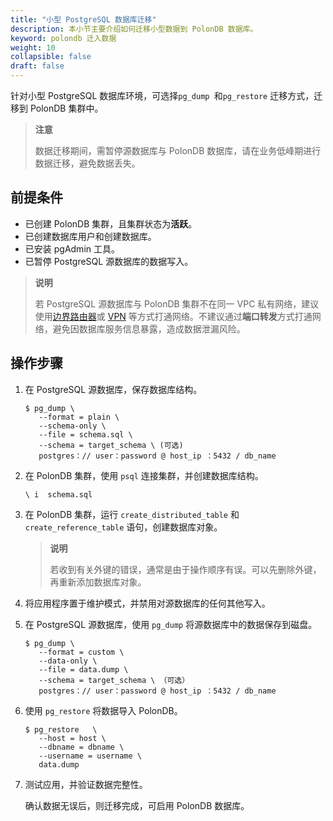 ```yaml
---
title: "小型 PostgreSQL 数据库迁移"
description: 本小节主要介绍如何迁移小型数据到 PolonDB 数据库。 
keyword: polondb 迁入数据
weight: 10
collapsible: false
draft: false
---
```


针对小型 PostgreSQL 数据库环境，可选择`pg_dump `和`pg_restore` 迁移方式，迁移到 PolonDB 集群中。

> **注意**
> 
> 数据迁移期间，需暂停源数据库与 PolonDB 数据库，请在业务低峰期进行数据迁移，避免数据丢失。

## 前提条件

- 已创建 PolonDB 集群，且集群状态为**活跃**。
- 已创建数据库用户和创建数据库。
- 已安装 pgAdmin 工具。
- 已暂停 PostgreSQL 源数据库的数据写入。
  
> **说明**
> 
> 若 PostgreSQL 源数据库与 PolonDB 集群不在同一 VPC 私有网络，建议使用[边界路由器](../../../../../network/border_router/)或 [VPN](../../../../../network/vpc/manual/vpn/) 等方式打通网络。不建议通过**端口转发**方式打通网络，避免因数据库服务信息暴露，造成数据泄漏风险。

## 操作步骤

1. 在 PostgreSQL 源数据库，保存数据库结构。

    ```shell
    $ pg_dump \ 
       --format = plain \ 
       --schema-only \ 
       --file = schema.sql \ 
       --schema = target_schema \ (可选)
       postgres：// user：password @ host_ip ：5432 / db_name
    ```

2. 在 PolonDB 集群，使用 `psql` 连接集群，并创建数据库结构。

    ```
    \ i  schema.sql
    ```

3. 在 PolonDB 集群，运行 `create_distributed_table` 和 `create_reference_table` 语句，创建数据库对象。
   
   > **说明**
   > 
   > 若收到有关外键的错误，通常是由于操作顺序有误。可以先删除外键，再重新添加数据库对象。

4. 将应用程序置于维护模式，并禁用对源数据库的任何其他写入。

5. 在 PostgreSQL 源数据库，使用 `pg_dump` 将源数据库中的数据保存到磁盘。

    ```shell
    $ pg_dump \ 
       --format = custom \ 
       --data-only \ 
       --file = data.dump \ 
       --schema = target_schema \ （可选）
       postgres：// user：password @ host_ip ：5432 / db_name
    ```

6. 使用 `pg_restore` 将数据导入 PolonDB。

    ```shell
    $ pg_restore   \ 
       --host = host \ 
       --dbname = dbname \ 
       --username = username \
       data.dump
    ```

7. 测试应用，并验证数据完整性。
   
   确认数据无误后，则迁移完成，可启用 PolonDB 数据库。
